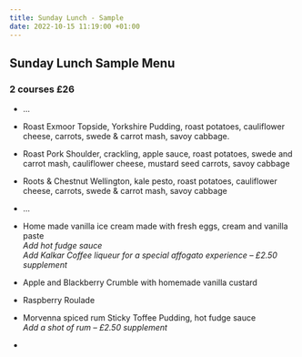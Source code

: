 ```yaml
---
title: Sunday Lunch - Sample
date: 2022-10-15 11:19:00 +01:00
---
```


## Sunday Lunch Sample Menu
### 2 courses £26

* ...

* Roast Exmoor Topside, Yorkshire Pudding, roast potatoes, cauliflower cheese, carrots, swede & carrot mash, savoy cabbage.

* Roast Pork Shoulder, crackling, apple sauce, roast potatoes, swede and carrot mash, cauliflower cheese, mustard seed carrots, savoy cabbage

* Roots & Chestnut Wellington, kale pesto, roast potatoes, cauliflower cheese, carrots, swede & carrot mash, savoy cabbage

* ...

* Home made vanilla ice cream made with fresh eggs, cream and vanilla paste  
*Add hot fudge sauce*  
*Add Kalkar Coffee liqueur for a special affogato experience – £2.50 supplement*

* Apple and Blackberry Crumble with homemade vanilla custard

* Raspberry Roulade

* Morvenna spiced rum Sticky Toffee Pudding, hot fudge sauce  
*Add a shot of rum – £2.50 supplement*  

* 
